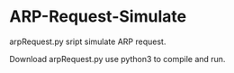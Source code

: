 # ARP-Request-Simulate
arpRequest.py sript simulate ARP request.

Download arpRequest.py use python3 to compile and run.
